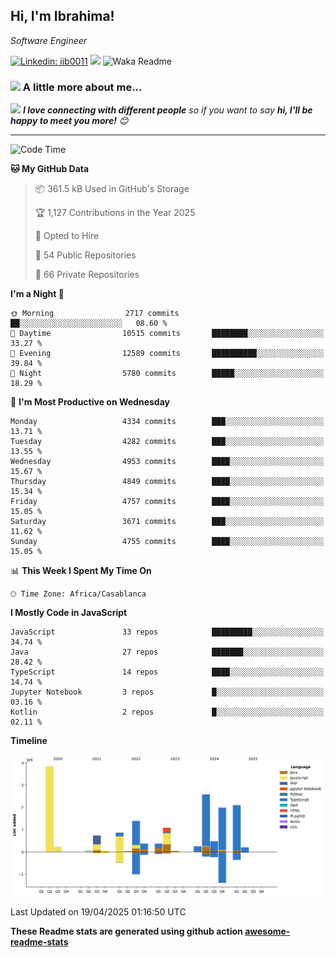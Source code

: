 <h2>Hi, I'm Ibrahima! </h2>
<p><em>Software Engineer 
</em></p>


[![Linkedin: iib0011](https://img.shields.io/badge/-iib0011-blue?style=flat-square&logo=Linkedin&logoColor=white&link=https://www.linkedin.com/in/iib0011/)](https://www.linkedin.com/in/iib0011/)
![](https://visitor-badge.glitch.me/badge?page_id=iib0011)
![Waka Readme](https://github.com/iib0011/iib0011/workflows/Waka%20Readme/badge.svg)


### <img src="https://media.giphy.com/media/VgCDAzcKvsR6OM0uWg/giphy.gif" width="50"> A little more about me...  


<img src="https://media.giphy.com/media/LnQjpWaON8nhr21vNW/giphy.gif" width="60"> <em><b>I love connecting with different people</b> so if you want to say <b>hi, I'll be happy to meet you more!</b> 😊</em>

---
<!--START_SECTION:waka-->
![Code Time](http://img.shields.io/badge/Code%20Time-4%2C730%20hrs%2026%20mins-blue)

**🐱 My GitHub Data** 

> 📦 361.5 kB Used in GitHub's Storage 
 > 
> 🏆 1,127 Contributions in the Year 2025
 > 
> 💼 Opted to Hire
 > 
> 📜 54 Public Repositories 
 > 
> 🔑 66 Private Repositories 
 > 
**I'm a Night 🦉** 

```text
🌞 Morning                2717 commits        ██░░░░░░░░░░░░░░░░░░░░░░░   08.60 % 
🌆 Daytime                10515 commits       ████████░░░░░░░░░░░░░░░░░   33.27 % 
🌃 Evening                12589 commits       ██████████░░░░░░░░░░░░░░░   39.84 % 
🌙 Night                  5780 commits        █████░░░░░░░░░░░░░░░░░░░░   18.29 % 
```
📅 **I'm Most Productive on Wednesday** 

```text
Monday                   4334 commits        ███░░░░░░░░░░░░░░░░░░░░░░   13.71 % 
Tuesday                  4282 commits        ███░░░░░░░░░░░░░░░░░░░░░░   13.55 % 
Wednesday                4953 commits        ████░░░░░░░░░░░░░░░░░░░░░   15.67 % 
Thursday                 4849 commits        ████░░░░░░░░░░░░░░░░░░░░░   15.34 % 
Friday                   4757 commits        ████░░░░░░░░░░░░░░░░░░░░░   15.05 % 
Saturday                 3671 commits        ███░░░░░░░░░░░░░░░░░░░░░░   11.62 % 
Sunday                   4755 commits        ████░░░░░░░░░░░░░░░░░░░░░   15.05 % 
```


📊 **This Week I Spent My Time On** 

```text
🕑︎ Time Zone: Africa/Casablanca
```

**I Mostly Code in JavaScript** 

```text
JavaScript               33 repos            █████████░░░░░░░░░░░░░░░░   34.74 % 
Java                     27 repos            ███████░░░░░░░░░░░░░░░░░░   28.42 % 
TypeScript               14 repos            ████░░░░░░░░░░░░░░░░░░░░░   14.74 % 
Jupyter Notebook         3 repos             █░░░░░░░░░░░░░░░░░░░░░░░░   03.16 % 
Kotlin                   2 repos             █░░░░░░░░░░░░░░░░░░░░░░░░   02.11 % 
```



**Timeline**

![Lines of Code chart](https://raw.githubusercontent.com/iib0011/iib0011/master/assets/bar_graph.png)


 Last Updated on 19/04/2025 01:16:50 UTC
<!--END_SECTION:waka-->

**These Readme stats are generated using github action [awesome-readme-stats](https://github.com/iib0011/waka-readme-stats)**
